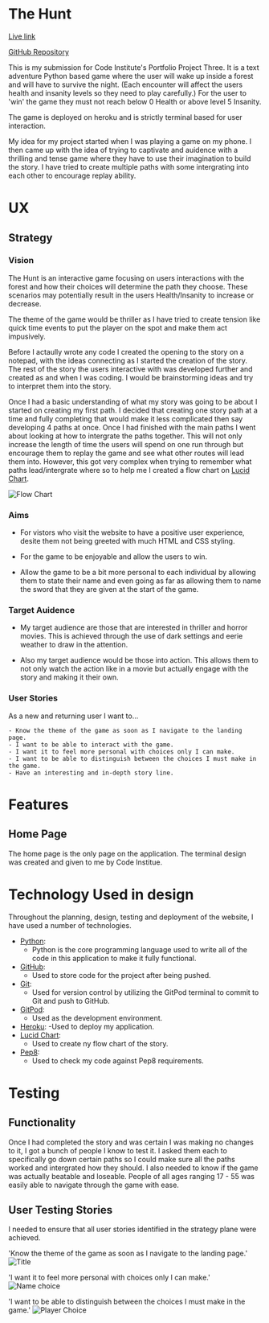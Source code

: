 # The Hunt 

[Live link](https://the-hunters.herokuapp.com/)

[GitHub Repository](https://github.com/Sharpryan20/ci-project-3)

This is my submission for Code Institute's Portfolio Project Three. It is a text adventure Python based game where the user will wake up inside a forest and will have to survive the night. (Each encounter will affect the users health and insanity levels so they need to play carefully.) For the user to 'win' the game they must not reach below 0 Health or above level 5 Insanity. 

The game is deployed on heroku and is strictly terminal based for user interaction.

My idea for my project started when I was playing a game on my phone. I then came up with the idea of trying to captivate and auidence with a thrilling and tense game where they have to use their imagination to build the story. I have tried to create multiple paths with some intergrating into each other to encourage replay ability. 

# UX

## Strategy 

### Vision

The Hunt is an interactive game focusing on users interactions with the forest and how their choices will determine the path they choose. These scenarios may potentially result in the users Health/Insanity to increase or decrease. 

The theme of the game would be thriller as I have tried to create tension like quick time events to put the player on the spot and make them act impusively.

Before I actaully wrote any code I created the opening to the story on a notepad, with the ideas connecting as I started the creation of the story. The rest of the story the users interactive with was developed further and created as and when I was coding. I would be brainstorming ideas and try to interpret them into the story. 

Once I had a basic understanding of what my story was going to be about I started on creating my first path. I decided that creating one story path at a time and fully completing that would make it less complicated then say developing 4 paths at once. Once I had finished with the main paths I went about looking at how to intergrate the paths together. This will not only increase the length of time the users will spend on one run through but encourage them to replay the game and see what other routes will lead them into. However, this got very complex when trying to remember what paths lead/intergrate where so to help me I created a flow chart on [Lucid Chart](https://lucid.app/documents#/dashboard).

![Flow Chart](assets/readme-images/flow-chart.png)

### Aims 

- For vistors who visit the website to have a positive user experience, desite them not being greeted with much HTML and CSS styling.

- For the game to be enjoyable and allow the users to win.

- Allow the game to be a bit more personal to each individual by allowing them to state their name and even going as far as allowing them to name the sword that they are given at the start of the game.

### Target Auidence

- My target audience are those that are interested in thriller and horror movies. This is achieved through the use of dark settings and eerie weather to draw in the attention. 

- Also my target audience would be those into action. This allows them to not only watch the action like in a movie but actually engage with the story and making it their own. 

### User Stories 

As a new and returning user I want to...

    - Know the theme of the game as soon as I navigate to the landing page.
    - I want to be able to interact with the game. 
    - I want it to feel more personal with choices only I can make.
    - I want to be able to distinguish between the choices I must make in the game.
    - Have an interesting and in-depth story line.

# Features
 
## Home Page 

The home page is the only page on the application. The terminal design was created and given to me by Code Institue. 

# Technology Used in design

Throughout the planning, design, testing and deployment of the website, I have used a number of technologies.

- [Python](https://www.python.org/):
    - Python is the core programming language used to write all of the code in this application to make it fully functional.
- [GitHub](https://github.com/dashboard):
    - Used to store code for the project after being pushed.
- [Git](https://git-scm.com/):
    - Used for version control by utilizing the GitPod terminal to commit to Git and push to GitHub.
- [GitPod](https://gitpod.io/workspaces):
    - Used as the development environment.
- [Heroku](https://heroku.com/):
    -Used to deploy my application.
- [Lucid Chart](https://lucid.app/users/login#/login):
    - Used to create ny flow chart of the story.
- [Pep8](http://pep8online.com/):
    - Used to check my code against Pep8 requirements.

# Testing

## Functionality 

Once I had completed the story and was certain I was making no changes to it, I got a bunch of people I know to test it. I asked them each to specifically go down certain paths so I could make sure all the paths worked and intergrated how they should. I also needed to know if the game was actually beatable and loseable. People of all ages ranging 17 - 55 was easily able to navigate through the game with ease.

## User Testing Stories

I needed to ensure that all user stories identified in the strategy plane were achieved.

'Know the theme of the game as soon as I navigate to the landing page.'
![Title](assets/readme-images/title.png)


'I want it to feel more personal with choices only I can make.'
![Name choice](assets/readme-images/name-deciding.png)

'I want to be able to distinguish between the choices I must make in the game.'
![Player Choice](assets/readme-images/player-choice.png)


